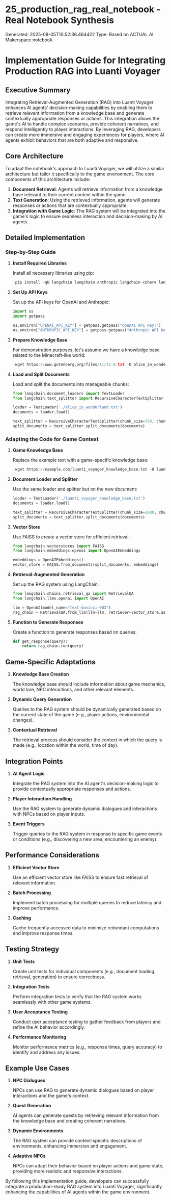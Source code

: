 # 25_production_rag_real_notebook - Real Notebook Synthesis

Generated: 2025-08-05T10:52:36.464422
Type: Based on ACTUAL AI Makerspace notebook

# Implementation Guide for Integrating Production RAG into Luanti Voyager

## Executive Summary

Integrating Retrieval-Augmented Generation (RAG) into Luanti Voyager enhances AI agents' decision-making capabilities by enabling them to retrieve relevant information from a knowledge base and generate contextually appropriate responses or actions. This integration allows the game's AI to handle complex scenarios, provide coherent narratives, and respond intelligently to player interactions. By leveraging RAG, developers can create more immersive and engaging experiences for players, where AI agents exhibit behaviors that are both adaptive and responsive.

## Core Architecture

To adapt the notebook's approach to Luanti Voyager, we will utilize a similar architecture but tailor it specifically to the game environment. The core components of this architecture include:

1. **Document Retrieval**: Agents will retrieve information from a knowledge base relevant to their current context within the game.
2. **Text Generation**: Using the retrieved information, agents will generate responses or actions that are contextually appropriate.
3. **Integration with Game Logic**: The RAG system will be integrated into the game's logic to ensure seamless interaction and decision-making by AI agents.

## Detailed Implementation

### Step-by-Step Guide

1. **Install Required Libraries**

   Install all necessary libraries using pip:
   ```python
   !pip install -qU langchain langchain-anthropic langchain-cohere langchain-openai cohere anthropic openai ragas rank_bm25 faiss-cpu
   ```

2. **Set Up API Keys**

   Set up the API keys for OpenAI and Anthropic:
   ```python
   import os
   import getpass

   os.environ["OPENAI_API_KEY"] = getpass.getpass("OpenAI API Key:")
   os.environ["ANTHROPIC_API_KEY"] = getpass.getpass("Anthropic API Key:")
   ```

3. **Prepare Knowledge Base**

   For demonstration purposes, let's assume we have a knowledge base related to the Minecraft-like world:
   ```python
   !wget https://www.gutenberg.org/files/11/11-0.txt -O alice_in_wonderland.txt  # Example text for now
   ```

4. **Load and Split Documents**

   Load and split the documents into manageable chunks:
   ```python
   from langchain.document_loaders import TextLoader
   from langchain.text_splitter import RecursiveCharacterTextSplitter

   loader = TextLoader('./alice_in_wonderland.txt')
   documents = loader.load()

   text_splitter = RecursiveCharacterTextSplitter(chunk_size=750, chunk_overlap=0)
   split_documents = text_splitter.split_documents(documents)
   ```

### Adapting the Code for Game Context

1. **Game Knowledge Base**

   Replace the example text with a game-specific knowledge base:
   ```python
   !wget https://example.com/luanti_voyager_knowledge_base.txt -O luanti_voyager_knowledge_base.txt
   ```

2. **Document Loader and Splitter**

   Use the same loader and splitter but on the new document:
   ```python
   loader = TextLoader('./luanti_voyager_knowledge_base.txt')
   documents = loader.load()

   text_splitter = RecursiveCharacterTextSplitter(chunk_size=1000, chunk_overlap=50)  # Adjusted for game context
   split_documents = text_splitter.split_documents(documents)
   ```

3. **Vector Store**

   Use FAISS to create a vector store for efficient retrieval:
   ```python
   from langchain.vectorstores import FAISS
   from langchain.embeddings.openai import OpenAIEmbeddings

   embeddings = OpenAIEmbeddings()
   vector_store = FAISS.from_documents(split_documents, embeddings)
   ```

4. **Retrieval-Augmented Generation**

   Set up the RAG system using LangChain:
   ```python
   from langchain.chains.retrieval_qa import RetrievalQA
   from langchain.llms.openai import OpenAI

   llm = OpenAI(model_name="text-davinci-003")
   rag_chain = RetrievalQA.from_llm(llm=llm, retriever=vector_store.as_retriever())
   ```

5. **Function to Generate Responses**

   Create a function to generate responses based on queries:
   ```python
   def get_response(query):
       return rag_chain.run(query)
   ```

## Game-Specific Adaptations

1. **Knowledge Base Creation**

   The knowledge base should include information about game mechanics, world lore, NPC interactions, and other relevant elements.
   
2. **Dynamic Query Generation**

   Queries to the RAG system should be dynamically generated based on the current state of the game (e.g., player actions, environmental changes).

3. **Contextual Retrieval**

   The retrieval process should consider the context in which the query is made (e.g., location within the world, time of day).

## Integration Points

1. **AI Agent Logic**

   Integrate the RAG system into the AI agent's decision-making logic to provide contextually appropriate responses and actions.
   
2. **Player Interaction Handling**

   Use the RAG system to generate dynamic dialogues and interactions with NPCs based on player inputs.

3. **Event Triggers**

   Trigger queries to the RAG system in response to specific game events or conditions (e.g., discovering a new area, encountering an enemy).

## Performance Considerations

1. **Efficient Vector Store**

   Use an efficient vector store like FAISS to ensure fast retrieval of relevant information.

2. **Batch Processing**

   Implement batch processing for multiple queries to reduce latency and improve performance.

3. **Caching**

   Cache frequently accessed data to minimize redundant computations and improve response times.

## Testing Strategy

1. **Unit Tests**

   Create unit tests for individual components (e.g., document loading, retrieval, generation) to ensure correctness.

2. **Integration Tests**

   Perform integration tests to verify that the RAG system works seamlessly with other game systems.

3. **User Acceptance Testing**

   Conduct user acceptance testing to gather feedback from players and refine the AI behavior accordingly.

4. **Performance Monitoring**

   Monitor performance metrics (e.g., response times, query accuracy) to identify and address any issues.

## Example Use Cases

1. **NPC Dialogues**

   NPCs can use RAG to generate dynamic dialogues based on player interactions and the game's context.
   
2. **Quest Generation**

   AI agents can generate quests by retrieving relevant information from the knowledge base and creating coherent narratives.
   
3. **Dynamic Environments**

   The RAG system can provide context-specific descriptions of environments, enhancing immersion and engagement.

4. **Adaptive NPCs**

   NPCs can adapt their behavior based on player actions and game state, providing more realistic and responsive interactions.

By following this implementation guide, developers can successfully integrate a production-ready RAG system into Luanti Voyager, significantly enhancing the capabilities of AI agents within the game environment.

